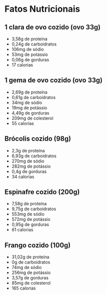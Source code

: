 # Fatos Nutricionais

## 1 clara de ovo cozido (ovo 33g)

- 3,58g de proteína
- 0,24g de carboidratos
- 106mg de sódio
- 53mg de potássio
- 0,06g de gorduras
- 17 calorias

## 1 gema de ovo cozido (ovo 33g)

- 2,69g de proteína
- 0,61g de carboidratos
- 34mg de sódio
- 19mg de potássio
- 4,49g de gorduras
- 209mg de colesterol
- 55 calorias

## Brócolis cozido (98g)

- 2,3g de proteína
- 6,93g de carboidratos
- 270mg de sódio
- 282mg de potássio
- 0,4g de gorduras
- 34 calorias

## Espinafre cozido (200g)

- 7,58g de proteína
- 9,75g de carboidratos
- 553mg de sódio
- 572mg de potássio
- 0,95g de gorduras
- 61 calorias

## Frango cozido (100g)

- 31,02g de proteína
- 0g de carboidratos
- 74mg de sódio
- 256mg de potássio
- 3,57g de gorduras
- 85mg de colesterol
- 165 calorias
